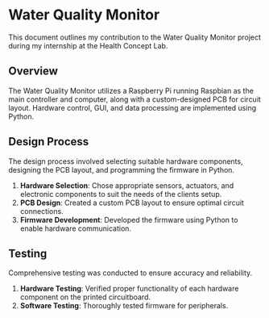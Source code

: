 # Water Quality Monitor

This document outlines my contribution to the Water Quality Monitor project during my internship at the Health Concept Lab.

## Overview

The Water Quality Monitor utilizes a Raspberry Pi running Raspbian as the main controller and computer, along with a custom-designed PCB for circuit layout. Hardware control, GUI, and data processing are implemented using Python.

## Design Process

The design process involved selecting suitable hardware components, designing the PCB layout, and programming the firmware in Python.

1. **Hardware Selection**: Chose appropriate sensors, actuators, and electronic components to suit the needs of the clients setup.
2. **PCB Design**: Created a custom PCB layout to ensure optimal circuit connections.
3. **Firmware Development**: Developed the firmware using Python to enable hardware communication.
## Testing

Comprehensive testing was conducted to ensure accuracy and reliability.

1. **Hardware Testing**: Verified proper functionality of each hardware component on the printed circuitboard.
2. **Software Testing**: Thoroughly tested firmware for peripherals. 

